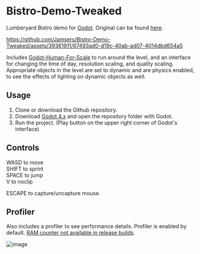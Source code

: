 # Bistro-Demo-Tweaked
Lumberyard Bistro demo for [Godot](https://github.com/godotengine/godot). Original can be found [here](https://github.com/godotengine/godot/issues/74965).

https://github.com/Jamsers/Bistro-Demo-Tweaked/assets/39361911/67493ad0-d19c-40ab-ad07-4014dbd654a5

Includes [Godot-Human-For-Scale](https://github.com/Jamsers/Godot-Human-For-Scale) to run around the level, and an interface for changing the time of day, resolution scaling, and quality scaling. Appropriate objects in the level are set to dynamic and are physics enabled, to see the effects of lighting on dynamic objects as well.

## Usage
1. Clone or download the Github repository.
2. Download [Godot 4.x](https://godotengine.org/download/) and open the repository folder with Godot.
3. Run the project. (Play button on the upper right corner of Godot's interface)

## Controls
WASD to move  
SHIFT to sprint  
SPACE to jump  
V to noclip

ESCAPE to capture/uncapture mouse.

## Profiler
Also includes a profiler to see performance details. Profiler is enabled by default. [RAM counter not available in release builds](https://docs.godotengine.org/en/stable/classes/class_performance.html#enumerations).

![image](https://github.com/Jamsers/Bistro-Demo-Tweaked/assets/39361911/a1ce03cb-2c95-40ce-b62f-b1a7628ff2a7)
